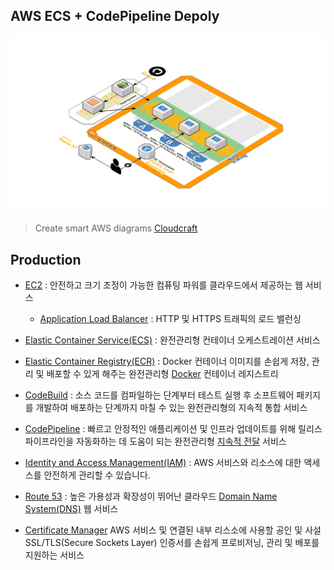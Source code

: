 ## AWS ECS + CodePipeline Depoly

![](./ecs-codepipeline-depoly.png)

> Create smart AWS diagrams [Cloudcraft](https://cloudcraft.co/)

## Production

* [EC2](https://aws.amazon.com/ko/ec2/) : 안전하고 크기 조정이 가능한 컴퓨팅 파워를 클라우드에서 제공하는 웹 서비스
    * [Application Load Balancer](https://aws.amazon.com/ko/elasticloadbalancing/) : HTTP 및 HTTPS 트래픽의 로드 밸런싱

* [Elastic Container Service(ECS)](https://aws.amazon.com/ko/ecs/) : 완전관리형 컨테이너 오케스트레이션 서비스

* [Elastic Container Registry(ECR)](https://aws.amazon.com/ko/ecr/) : Docker 컨테이너 이미지를 손쉽게 저장, 관리 및 배포할 수 있게 해주는 완전관리형 [Docker](https://aws.amazon.com/ko/docker/) 컨테이너 레지스트리

* [CodeBuild](https://aws.amazon.com/ko/codebuild/) : 소스 코드를 컴파일하는 단계부터 테스트 실행 후 소프트웨어 패키지를 개발하여 배포하는 단계까지 마칠 수 있는 완전관리형의 지속적 통합 서비스

* [CodePipeline](https://aws.amazon.com/ko/codepipeline/) : 빠르고 안정적인 애플리케이션 및 인프라 업데이트를 위해 릴리스 파이프라인을 자동화하는 데 도움이 되는 완전관리형 [지속적 전달](https://aws.amazon.com/ko/devops/continuous-delivery/) 서비스

* [Identity and Access Management(IAM)](https://aws.amazon.com/ko/iam/) : AWS 서비스와 리소스에 대한 액세스를 안전하게 관리할 수 있습니다.

* [Route 53](https://aws.amazon.com/ko/route53/) : 높은 가용성과 확장성이 뛰어난 클라우드 [Domain Name System(DNS)](https://aws.amazon.com/ko/route53/what-is-dns/) 웹 서비스

* [Certificate Manager](https://aws.amazon.com/ko/certificate-manager/) AWS 서비스 및 연결된 내부 리스소에 사용할 공인 및 사설 SSL/TLS(Secure Sockets Layer) 인증서를 손쉽게 프로비저닝, 관리 및 배포를 지원하는 서비스

